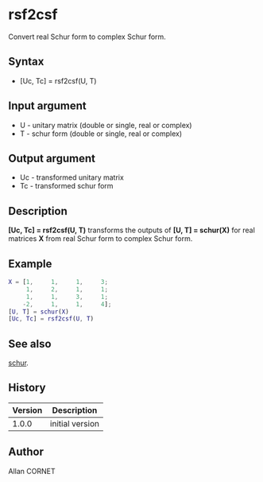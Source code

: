 # rsf2csf

Convert real Schur form to complex Schur form.

## Syntax

- [Uc, Tc] = rsf2csf(U, T)

## Input argument

- U - unitary matrix (double or single, real or complex)
- T - schur form (double or single, real or complex)

## Output argument

- Uc - transformed unitary matrix
- Tc - transformed schur form

## Description

  <p><b>[Uc, Tc] = rsf2csf(U, T)</b> transforms the outputs of <b>[U, T] = schur(X)</b> for real matrices <b>X</b> from real Schur form to complex Schur form.</p>

## Example

```matlab
X = [1,     1,     1,     3;
     1,     2,     1,     1;
     1,     1,     3,     1;
    -2,     1,     1,     4];
[U, T] = schur(X)
[Uc, Tc] = rsf2csf(U, T)
```

## See also

[schur](schur.md).

## History

| Version | Description     |
| ------- | --------------- |
| 1.0.0   | initial version |

## Author

Allan CORNET
